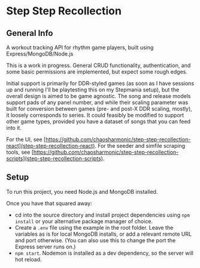 # Step Step Recollection

## General Info

A workout tracking API for rhythm game players, built using Express/MongoDB/Node.js

This is a work in progress. General CRUD functionality, authentication, and some basic permissions are implemented, but expect some rough edges.

Initial support is primarily for DDR-styled games (as soon as I have sessions up and running I'll be playtesting this on my Stepmania setup), but the overall design is aimed to be game agnostic. The song and release models support pads of any panel number, and while their scaling parameter was built for conversion between games (pre- and post-X DDR scaling, mostly), it loosely corresponds to series. It could feasibly be modified to support other game types, provided you have a dataset of songs that you can feed into it.

For the UI, see [https://github.com/chaosharmonic/step-step-recollection-react](step-step-recollection-react). 
For the seeder and simfile scraping tools, see [https://github.com/chaosharmonic/step-step-recollection-scripts](step-step-recollection-scripts). 

## Setup

To run this project, you need Node.js and MongoDB installed.

Once you have that squared away:

* cd into the source directory and install project dependencies using `npm install` or your alternative package manager of choice.
* Create a `.env` file using the example in the root folder. Leave the variables as is for local MongoDB installs, or add a relevant remote URL and port otherwise. (You can also use this to change the port the Express server runs on.)
* `npm start`. Nodemon is installed as a dev dependency, so the server will hot reload.
